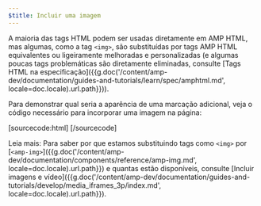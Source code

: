 ```yaml
---
$title: Incluir uma imagem
---
```


A maioria das tags HTML podem ser usadas diretamente em AMP HTML, mas algumas, como a tag `<img>`, são substituídas por tags AMP HTML equivalentes ou ligeiramente melhoradas e personalizadas (e algumas poucas tags problemáticas são diretamente eliminadas, consulte [Tags HTML na especificação]({{g.doc('/content/amp-dev/documentation/guides-and-tutorials/learn/spec/amphtml.md', locale=doc.locale).url.path}})).

Para demonstrar qual seria a aparência de uma marcação adicional, veja o código necessário para incorporar uma imagem na página:

[sourcecode:html]
<amp-img src="welcome.jpg" alt="Welcome" height="400" width="800"></amp-img>
[/sourcecode]

Leia mais: Para saber por que estamos substituindo tags como `<img>` por [`<amp-img>`]({{g.doc('/content/amp-dev/documentation/components/reference/amp-img.md', locale=doc.locale).url.path}}) e quantas estão disponíveis, consulte [Incluir imagens e vídeo]({{g.doc('/content/amp-dev/documentation/guides-and-tutorials/develop/media_iframes_3p/index.md', locale=doc.locale).url.path}}).
